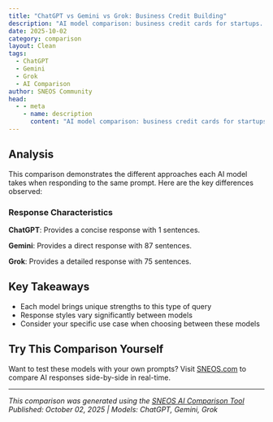 ```yaml
---
title: "ChatGPT vs Gemini vs Grok: Business Credit Building"
description: "AI model comparison: business credit cards for startups..."
date: 2025-10-02
category: comparison
layout: Clean
tags:
  - ChatGPT
  - Gemini
  - Grok
  - AI Comparison
author: SNEOS Community
head:
  - - meta
    - name: description
      content: "AI model comparison: business credit cards for startups..."
---
```


<ChatComparison
  title="ChatGPT vs Gemini vs Grok: Business Credit Building"
  prompt="business credit cards for startups"
  :responses='{
    "ChatGPT": "Error calling OpenAI API.",
    "Gemini": "Okay, let\u0027s dive into business credit cards that are a good fit for startups.  It\u0027s a smart move to start building business credit early!  Here\u0027s a breakdown of considerations and some specific card recommendations, categorized by what\u0027s often most important for a startup:\n\n**Key Considerations for Startups Choosing a Business Credit Card**\n\nBefore we jump into specific cards, keep these points in mind:\n\n*   **Credit Score:** Your personal credit score is usually the primary factor in getting approved for a business credit card, especially in the early stages of a startup.  Lenders will look at your credit history to assess risk.  Aim for a good to excellent credit score (670\u002B).  If your score isn\u0027t there yet, consider focusing on improving it before applying.\n*   **Business Structure:** Whether you\u0027re a sole proprietorship, LLC, or corporation will affect the application process.  Sole proprietors typically use their Social Security Number (SSN) as the business tax ID, while other business structures will have an Employer Identification Number (EIN).\n*   **Annual Fee:** Startups are often budget-conscious, so look closely at annual fees.  Some cards with great rewards have high fees, which might not be worth it in the early days. There are many good cards with no annual fee.\n*   **APR (Annual Percentage Rate):**  Ideally, you\u0027ll pay off your balance in full each month to avoid interest charges. But, in reality, startups sometimes need to carry a balance.  So, consider the APR, especially if you anticipate needing to use the card for short-term financing.  Look for cards with lower APRs if this is a concern.\n*   **Credit Limit:**  Startups need sufficient credit limits to cover expenses. However, approval amounts are based on creditworthiness.  As your business grows and you demonstrate responsible credit use, you can request credit limit increases.\n*   **Rewards and Benefits:**  Choose a card whose rewards align with your spending habits.  Do you spend a lot on travel, advertising, office supplies, or dining?  Maximize your rewards by picking a card that gives you bonus points or cash back in those categories.\n*   **Reporting to Credit Bureaus:**  Make sure the card reports to business credit bureaus (like Dun \u0026 Bradstreet, Experian Business, and Equifax Small Business). This is crucial for building your business credit profile, which will be essential for future loans, lines of credit, and vendor relationships. Note that some cards only report to personal credit bureaus.\n*   **Introductory Offers:** Some cards offer 0% introductory APR periods on purchases or balance transfers. These can be helpful for managing cash flow in the early months.\n*   **Ease of Use:** Online account management, mobile apps, and expense tracking features can save you time and simplify your finances.\n*   **Employee Cards:** If you have employees, consider whether the card allows you to issue employee cards with spending limits.  This can help you track expenses and manage spending.\n\n**Recommended Business Credit Cards for Startups (Categorized)**\n\nHere\u0027s a selection of cards, broken down by common startup needs:\n\n**1. Best Overall/Simple Cash Back:**\n\n*   **Capital One Spark Cash Plus:** Earns unlimited 2% cash back on all purchases. This simplicity is appealing for startups.  It\u0027s a charge card, which means you have to pay off the balance in full each month, but it can help avoid debt. Excellent if you have high credit.\n*   **Ink Business Unlimited Credit Card:** Earns unlimited 1.5% cash back on all purchases. No annual fee.  It offers a signup bonus and purchase protection.  A solid, straightforward option. Reports to all three major business credit bureaus.\n*   **American Express Blue Business Cash Card:** Offers 2% cash back on the first $50,000 in purchases per calendar year (then 1%). No annual fee. It\u0027s a good choice for businesses with moderate spending.\n\n**2. Best for Travel Rewards:**\n\n*   **Ink Business Preferred Credit Card:**  Earns 3x points on travel, shipping purchases, advertising purchases made with social media sites and search engines, internet, cable and phone services.  Points are valuable for travel redemptions or transferring to partner airlines and hotels.  Has an annual fee. Excellent choice for travel rewards if you spend heavily in those bonus categories.\n*   **Capital One Spark Miles for Business:** Earns unlimited 2x miles on every purchase. Miles are redeemable for travel or cash back. A straightforward travel rewards option. Has an annual fee.\n\n**3. Best for Building Credit (If You Have Limited Credit History):**\n\n*   **Secured Business Credit Cards:** These cards require a security deposit, which acts as your credit line. They are designed to help you build or rebuild credit. Examples include the **First National Bank of Omaha Secured Business Credit Card** and similar offerings from other banks.\n*   **Capital One Spark Classic for Business:** This card is designed for those with fair credit. It offers a lower rewards rate and may have a higher APR, but it can be a stepping stone to better cards.\n\n**4. Best for Intro 0% APR:**\n\n*   **U.S. Bank Business Platinum Card:** Offers a long 0% introductory APR period on purchases and balance transfers (check the current terms). Good for startups needing to finance large purchases or consolidate debt.\n\n**5. Best for Specific Spending Categories (Consider if your startup has dominant spending in certain areas):**\n\n*   **American Express\u00AE Business Gold Card:** Offers 4x points on the 2 select categories where your business spent the most each billing cycle (on the first $150,000 each calendar year, then 1x). Categories include advertising, technology, gas stations, restaurants, and shipping.\n\n**Important Steps Before Applying:**\n\n1.  **Check Your Credit Report:** Get a free copy of your credit report from AnnualCreditReport.com to identify any errors or issues that need to be addressed.\n2.  **Determine Your Business Needs:** Analyze your startup\u0027s spending habits to identify which rewards categories are most beneficial.\n3.  **Compare Cards:** Use online tools and resources to compare different business credit cards side-by-side.\n4.  **Pre-Qualify (Optional):** Some issuers offer pre-qualification tools that allow you to check your eligibility for a card without affecting your credit score. This can help you narrow down your options.\n5.  **Gather Required Information:** Before applying, gather all the necessary information, including your SSN or EIN, business address, and annual revenue (if applicable).\n\n**Tips for Using Your Business Credit Card Responsibly:**\n\n*   **Pay on Time:**  Make all payments on time to avoid late fees and negative impacts on your credit score.\n*   **Keep Credit Utilization Low:**  Aim to keep your credit utilization (the amount of credit you\u0027re using compared to your credit limit) below 30%.\n*   **Monitor Your Spending:**  Track your expenses to stay within your budget and avoid overspending.\n*   **Review Your Statements:**  Carefully review your monthly statements for any unauthorized charges or errors.\n*   **Use for Business Expenses Only:** Keep business and personal expenses separate for accurate accounting and tax purposes.\n\n**Disclaimer:** Credit card offers and terms are subject to change.  Always review the card\u0027s terms and conditions before applying. This is not financial advice. Consider consulting with a financial advisor to determine the best options for your specific situation.\n",
    "Grok": "Starting a business often requires financial tools to manage expenses, build credit, and optimize cash flow. Business credit cards can be a valuable resource for startups, offering benefits like rewards, expense tracking, and the ability to separate personal and business finances. Here\u0027s a detailed guide on business credit cards for startups, including key considerations, benefits, and some popular options to explore.\n\n---\n\n### Why Startups Should Consider Business Credit Cards\n1. **Separate Business and Personal Finances**: Using a business credit card helps keep your business expenses distinct from personal ones, simplifying accounting and tax preparation.\n2. **Build Business Credit**: Responsible use of a business credit card can help establish and build your business credit score, which is essential for future loans or funding.\n3. **Access to Capital**: Many business credit cards offer introductory 0% APR periods or credit limits that can help with early-stage expenses.\n4. **Rewards and Perks**: Cards often come with rewards like cash back, travel points, or discounts on business-related purchases (e.g., office supplies, advertising).\n5. **Expense Management Tools**: Many cards provide features like detailed spending reports, integrations with accounting software, and employee cards for team spending.\n\n---\n\n### Key Factors to Consider When Choosing a Business Credit Card for a Startup\n1. **Credit Requirements**:\n   - Many business credit cards require a personal credit score (FICO) in the good-to-excellent range (670\u002B). As a startup, you may not have an established business credit score yet, so lenders often rely on the owner\u0027s personal credit.\n   - Some cards are designed for startups or small businesses with limited credit history, often requiring a personal guarantee.\n2. **Annual Fees**:\n   - Some cards have no annual fees, which is ideal for startups looking to minimize costs.\n   - Premium cards with higher fees often offer better rewards, travel perks, or higher credit limits, which may be worth it if aligned with your spending.\n3. **Introductory Offers**:\n   - Look for 0% introductory APR periods on purchases or balance transfers to save on interest during the early stages.\n   - Welcome bonuses can provide significant value if you meet the spending requirements.\n4. **Rewards Structure**:\n   - Choose a card with rewards that match your startup\u2019s spending patterns (e.g., travel, office supplies, advertising, or tech purchases).\n5. **Credit Limit**:\n   - Startups may need access to a higher credit limit to cover initial costs like equipment or inventory. Check if the card allows for increases over time.\n6. **Employee Cards and Expense Tracking**:\n   - If you have a team, look for cards that offer free employee cards with customizable spending limits and robust tracking tools.\n7. **Interest Rates**:\n   - If you plan to carry a balance, pay attention to the APR after any introductory period. Rates can be high for business cards (often 15-25% or more).\n8. **Foreign Transaction Fees**:\n   - If your startup operates internationally or involves travel, opt for a card with no foreign transaction fees.\n9. **Integration with Tools**:\n   - Many cards integrate with accounting software like QuickBooks, Xero, or Expensify, which can streamline financial management.\n\n---\n\n### Popular Business Credit Cards for Startups (2023)\nHere are some of the best business credit cards for startups, based on features and accessibility. Note that terms, rewards, and availability may change, so check the latest details before applying.\n\n#### 1. **Chase Ink Business Preferred\u00AE Credit Card**\n   - **Best for:** Rewards on business spending and travel perks\n   - **Annual Fee:** $95\n   - **Welcome Bonus:** 100,000 points after spending $8,000 in the first 3 months (worth $1,000\u002B in cash or travel)\n   - **Rewards:** \n     - 3x points on travel, shipping, internet, cable, phone services, and advertising (up to $150,000/year)\n     - 1x points on all other purchases\n   - **Features:**\n     - No foreign transaction fees\n     - Employee cards at no additional cost\n     - Travel protections (trip cancellation, baggage delay)\n   - **Credit Needed:** Good to excellent (670\u002B)\n   - **Why It\u2019s Great for Startups:** High rewards on common business expenses and a valuable welcome bonus.\n\n#### 2. **American Express\u00AE Business Gold Card**\n   - **Best for:** Flexible rewards on business categories\n   - **Annual Fee:** $295 (waived first year in some cases)\n   - **Welcome Bonus:** 70,000 Membership Rewards points after spending $10,000 in the first 3 months\n   - **Rewards:** \n     - 4x points on two categories where you spend the most each month (up to $150,000/year combined)\n     - Options include advertising, tech, gas, dining, travel, shipping\n     - 1x points on other purchases\n   - **Features:**\n     - No foreign transaction fees\n     - Expense management tools\n     - Access to Amex Offers for savings\n   - **Credit Needed:** Good to excellent (670\u002B)\n   - **Why It\u2019s Great for Startups:** Customizable rewards categories and premium benefits for growing businesses.\n\n#### 3. **Capital One Spark Cash for Business**\n   - **Best for:** Simple cash back\n   - **Annual Fee:** $0 first year, then $95\n   - **Welcome Bonus:** $750 cash back after spending $6,000 in the first 3 months\n   - **Rewards:** \n     - Unlimited 2% cash back on all purchases\n   - **Features:**\n     - No foreign transaction fees\n     - Free employee cards\n     - Year-end spending summary\n   - **Credit Needed:** Good to excellent (670\u002B)\n   - **Why It\u2019s Great for Startups:** Simple, flat-rate cash back with no complicated categories to track.\n\n#### 4. **Brex Card (for Startups)**\n   - **Best for:** Tech startups with no personal guarantee\n   - **Annual Fee:** $0\n   - **Welcome Bonus:** Up to 110,000 points after meeting spending requirements (varies by offer)\n   - **Rewards:** \n     - 7x points on rideshare\n     - 4x points on travel (via Brex portal)\n     - 3x points on dining\n     - 2x points on software subscriptions\n     - 1x points on everything else\n   - **Features:**\n     - No personal credit check or personal guarantee (based on business revenue/funding)\n     - High credit limits for funded startups\n     - Expense management tools and integrations\n   - **Credit Needed:** N/A (based on business financials)\n   - **Why It\u2019s Great for Startups:** Designed for early-stage companies with funding or revenue; no personal liability.\n\n#### 5. **Bank of America\u00AE Business Advantage Customized Cash Rewards Mastercard\u00AE**\n   - **Best for:** No annual fee and customizable cash back\n   - **Annual Fee:** $0\n   - **Welcome Bonus:** $300 online statement credit after spending $3,000 in the first 90 days\n   - **Rewards:** \n     - 3% cash back in a category of your choice (e.g., travel, dining, office supplies)\n     - 2% cash back on dining\n     - 1% on all other purchases\n     - (Up to $50,000 in combined 3% and 2% categories annually)\n   - **Features:**\n     - 0% introductory APR on purchases for 9 billing cycles\n     - No foreign transaction fees\n   - **Credit Needed:** Good to excellent (670\u002B)\n   - **Why It\u2019s Great for Startups:** Budget-friendly with no annual fee and a low introductory APR.\n\n#### 6. **Discover it\u00AE Business Card**\n   - **Best for:** Cash back with no annual fee (for fair credit)\n   - **Annual Fee:** $0\n   - **Welcome Bonus:** Matches all cash back earned in the first year (unlimited match)\n   - **Rewards:** \n     - 1.5% cash back on all purchases\n   - **Features:**\n     - No foreign transaction fees\n     - Free employee cards\n     - Free FICO credit score access\n   - **Credit Needed:** Fair to good (630\u002B)\n   - **Why It\u2019s Great for Startups:** Accessible for those with lower credit scores and offers a unique first-year cash back match.\n\n---\n\n### Tips for Startups Applying for a Business Credit Card\n1. **Check Your Personal Credit Score**: Since most business cards require a personal guarantee, ensure your credit is in good shape before applying. Use free tools like Credit Karma or annualcreditreport.com to check your score.\n2. **Prepare Business Information**: Even as a startup, you may need to provide your business name, EIN (if applicable), industry, and estimated revenue. If you don\u2019t have an EIN yet, you can often use your Social Security Number.\n3. **Start Small if Needed**: If you\u2019re concerned about approval, apply for a card with lower credit requirements or a secured business card to build credit.\n4. **Avoid Overextending**: Don\u2019t rely too heavily on credit cards for funding. Use them for manageable expenses and pay off balances to avoid high interest.\n5. **Leverage Introductory Offers**: Take advantage of 0% APR periods or sign-up bonuses, but be mindful of deadlines and spending requirements.\n\n---\n\n### Alternatives to Business Credit Cards for Startups\nIf you\u2019re not ready for a business credit card or don\u2019t qualify, consider these alternatives:\n- **Personal Credit Cards**: Use a personal card for business expenses (though mixing finances is not ideal). Look for cards with rewards or 0% APR offers.\n- **Business Lines of Credit**: Offers more flexible access to funds than a credit card, often with lower interest rates.\n- **Startup Loans**: SBA loans, microloans, or online lenders"
  }'
  published-date="11:45"
/>

## Analysis

This comparison demonstrates the different approaches each AI model takes when responding to the same prompt. Here are the key differences observed:

### Response Characteristics

**ChatGPT**: Provides a concise response with 1 sentences. 

**Gemini**: Provides a direct response with 87 sentences. 

**Grok**: Provides a detailed response with 75 sentences. 

## Key Takeaways

- Each model brings unique strengths to this type of query
- Response styles vary significantly between models
- Consider your specific use case when choosing between these models

## Try This Comparison Yourself

Want to test these models with your own prompts? Visit [SNEOS.com](https://sneos.com) to compare AI responses side-by-side in real-time.

---

*This comparison was generated using the [SNEOS AI Comparison Tool](https://sneos.com)*
*Published: October 02, 2025 | Models: ChatGPT, Gemini, Grok*
